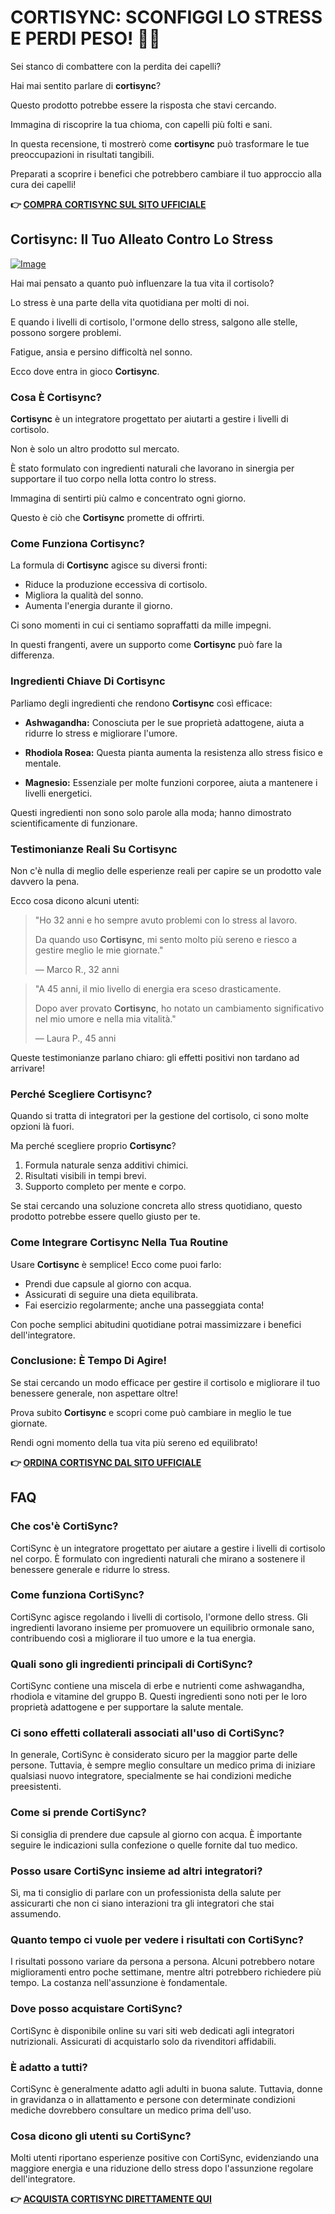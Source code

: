 # CORTISYNC: SCONFIGGI LO STRESS E PERDI PESO! 💪✨

Sei stanco di combattere con la perdita dei capelli? 

Hai mai sentito parlare di **cortisync**? 

Questo prodotto potrebbe essere la risposta che stavi cercando. 

Immagina di riscoprire la tua chioma, con capelli più folti e sani.

In questa recensione, ti mostrerò come **cortisync** può trasformare le tue preoccupazioni in risultati tangibili. 

Preparati a scoprire i benefici che potrebbero cambiare il tuo approccio alla cura dei capelli!



**👉 [COMPRA CORTISYNC SUL SITO UFFICIALE](https://gchaffi.com/gdGZuTEQ)**

## Cortisync: Il Tuo Alleato Contro Lo Stress

[![Image](https://www2.sellhealth.com/239/cortisync_3_1a.jpg)](https://gchaffi.com/gdGZuTEQ)

Hai mai pensato a quanto può influenzare la tua vita il cortisolo? 

Lo stress è una parte della vita quotidiana per molti di noi. 

E quando i livelli di cortisolo, l'ormone dello stress, salgono alle stelle, possono sorgere problemi. 

Fatigue, ansia e persino difficoltà nel sonno. 

Ecco dove entra in gioco **Cortisync**.

### Cosa È Cortisync?

**Cortisync** è un integratore progettato per aiutarti a gestire i livelli di cortisolo. 

Non è solo un altro prodotto sul mercato. 

È stato formulato con ingredienti naturali che lavorano in sinergia per supportare il tuo corpo nella lotta contro lo stress.

Immagina di sentirti più calmo e concentrato ogni giorno. 

Questo è ciò che **Cortisync** promette di offrirti.

### Come Funziona Cortisync?

La formula di **Cortisync** agisce su diversi fronti:

- Riduce la produzione eccessiva di cortisolo.
- Migliora la qualità del sonno.
- Aumenta l'energia durante il giorno.

Ci sono momenti in cui ci sentiamo sopraffatti da mille impegni. 

In questi frangenti, avere un supporto come **Cortisync** può fare la differenza.

### Ingredienti Chiave Di Cortisync

Parliamo degli ingredienti che rendono **Cortisync** così efficace:

- **Ashwagandha:** Conosciuta per le sue proprietà adattogene, aiuta a ridurre lo stress e migliorare l'umore.
  
- **Rhodiola Rosea:** Questa pianta aumenta la resistenza allo stress fisico e mentale.
  
- **Magnesio:** Essenziale per molte funzioni corporee, aiuta a mantenere i livelli energetici.

Questi ingredienti non sono solo parole alla moda; hanno dimostrato scientificamente di funzionare.

### Testimonianze Reali Su Cortisync

Non c'è nulla di meglio delle esperienze reali per capire se un prodotto vale davvero la pena. 

Ecco cosa dicono alcuni utenti:

> "Ho 32 anni e ho sempre avuto problemi con lo stress al lavoro. 
>
> Da quando uso **Cortisync**, mi sento molto più sereno e riesco a gestire meglio le mie giornate." 
>
> — Marco R., 32 anni

> "A 45 anni, il mio livello di energia era sceso drasticamente. 
>
> Dopo aver provato **Cortisync**, ho notato un cambiamento significativo nel mio umore e nella mia vitalità." 
>
> — Laura P., 45 anni

Queste testimonianze parlano chiaro: gli effetti positivi non tardano ad arrivare!

### Perché Scegliere Cortisync?

Quando si tratta di integratori per la gestione del cortisolo, ci sono molte opzioni là fuori. 

Ma perché scegliere proprio **Cortisync**?

1. Formula naturale senza additivi chimici.
2. Risultati visibili in tempi brevi.
3. Supporto completo per mente e corpo.

Se stai cercando una soluzione concreta allo stress quotidiano, questo prodotto potrebbe essere quello giusto per te.

### Come Integrare Cortisync Nella Tua Routine

Usare **Cortisync** è semplice! Ecco come puoi farlo:

- Prendi due capsule al giorno con acqua.
- Assicurati di seguire una dieta equilibrata.
- Fai esercizio regolarmente; anche una passeggiata conta!

Con poche semplici abitudini quotidiane potrai massimizzare i benefici dell'integratore.

### Conclusione: È Tempo Di Agire!

Se stai cercando un modo efficace per gestire il cortisolo e migliorare il tuo benessere generale, non aspettare oltre!

Prova subito **Cortisync** e scopri come può cambiare in meglio le tue giornate.

Rendi ogni momento della tua vita più sereno ed equilibrato!



**👉 [ORDINA CORTISYNC DAL SITO UFFICIALE](https://gchaffi.com/gdGZuTEQ)**

## FAQ

### Che cos'è CortiSync?
CortiSync è un integratore progettato per aiutare a gestire i livelli di cortisolo nel corpo. È formulato con ingredienti naturali che mirano a sostenere il benessere generale e ridurre lo stress.

### Come funziona CortiSync?
CortiSync agisce regolando i livelli di cortisolo, l'ormone dello stress. Gli ingredienti lavorano insieme per promuovere un equilibrio ormonale sano, contribuendo così a migliorare il tuo umore e la tua energia.

### Quali sono gli ingredienti principali di CortiSync?
CortiSync contiene una miscela di erbe e nutrienti come ashwagandha, rhodiola e vitamine del gruppo B. Questi ingredienti sono noti per le loro proprietà adattogene e per supportare la salute mentale.

### Ci sono effetti collaterali associati all'uso di CortiSync?
In generale, CortiSync è considerato sicuro per la maggior parte delle persone. Tuttavia, è sempre meglio consultare un medico prima di iniziare qualsiasi nuovo integratore, specialmente se hai condizioni mediche preesistenti.

### Come si prende CortiSync?
Si consiglia di prendere due capsule al giorno con acqua. È importante seguire le indicazioni sulla confezione o quelle fornite dal tuo medico.

### Posso usare CortiSync insieme ad altri integratori?
Sì, ma ti consiglio di parlare con un professionista della salute per assicurarti che non ci siano interazioni tra gli integratori che stai assumendo.

### Quanto tempo ci vuole per vedere i risultati con CortiSync?
I risultati possono variare da persona a persona. Alcuni potrebbero notare miglioramenti entro poche settimane, mentre altri potrebbero richiedere più tempo. La costanza nell'assunzione è fondamentale.

### Dove posso acquistare CortiSync?
CortiSync è disponibile online su vari siti web dedicati agli integratori nutrizionali. Assicurati di acquistarlo solo da rivenditori affidabili.

### È adatto a tutti?
CortiSync è generalmente adatto agli adulti in buona salute. Tuttavia, donne in gravidanza o in allattamento e persone con determinate condizioni mediche dovrebbero consultare un medico prima dell'uso.

### Cosa dicono gli utenti su CortiSync?
Molti utenti riportano esperienze positive con CortiSync, evidenziando una maggiore energia e una riduzione dello stress dopo l'assunzione regolare dell'integratore.



**👉 [ACQUISTA CORTISYNC DIRETTAMENTE QUI](https://gchaffi.com/gdGZuTEQ)**